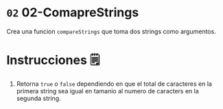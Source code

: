 # `02` 02-ComapreStrings

Crea una funcion `compareStrings` que toma dos strings como argumentos.

# Instrucciones 🗒
1. Retorna `true` o `false` dependiendo en que el total de caracteres en la primera string sea igual en tamanio al numero de caracters en la segunda string.